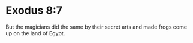 # Exodus 8:7

But the magicians did the same by their secret arts and made frogs come up on the land of Egypt.
